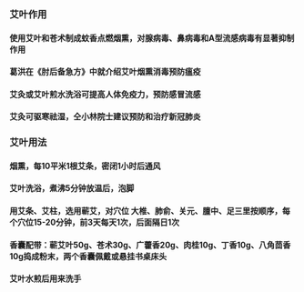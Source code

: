 ### 艾叶作用
#### 使用艾叶和苍术制成蚊香点燃烟熏，对腺病毒、鼻病毒和A型流感病毒有显著抑制作用
#### 葛洪在《肘后备急方》中就介绍艾叶烟熏消毒预防瘟疫
#### 艾灸或艾叶煎水洗浴可提高人体免疫力，预防感冒流感
#### 艾灸可驱寒祛湿，仝小林院士建议预防和治疗新冠肺炎

### 艾叶用法
#### 烟熏，每10平米1根艾条，密闭1小时后通风
#### 艾叶洗浴，煮沸5分钟放温后，泡脚
#### 用艾条、艾柱，选用蕲艾，对穴位 大椎、肺俞、关元、膻中、足三里按顺序，每个穴位15-20分钟，前3天每天1次，后面隔日1次
#### 香囊配带：蕲艾叶50g、苍术30g、广藿香20g、肉桂10g、丁香10g、八角茴香10g捣成粉末，两个香囊佩戴或悬挂书桌床头
#### 艾叶水煎后用来洗手

